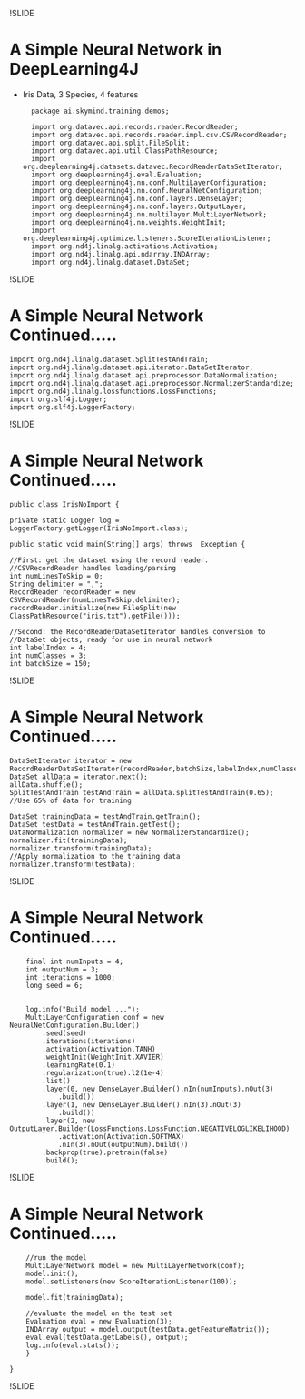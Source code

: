 !SLIDE

# A Simple Neural Network in DeepLearning4J

* Iris Data, 3 Species, 4 features


		package ai.skymind.training.demos;

		import org.datavec.api.records.reader.RecordReader;
		import org.datavec.api.records.reader.impl.csv.CSVRecordReader;
		import org.datavec.api.split.FileSplit;
		import org.datavec.api.util.ClassPathResource;
		import org.deeplearning4j.datasets.datavec.RecordReaderDataSetIterator;
		import org.deeplearning4j.eval.Evaluation;
		import org.deeplearning4j.nn.conf.MultiLayerConfiguration;
		import org.deeplearning4j.nn.conf.NeuralNetConfiguration;
		import org.deeplearning4j.nn.conf.layers.DenseLayer;
		import org.deeplearning4j.nn.conf.layers.OutputLayer;
		import org.deeplearning4j.nn.multilayer.MultiLayerNetwork;
		import org.deeplearning4j.nn.weights.WeightInit;
		import org.deeplearning4j.optimize.listeners.ScoreIterationListener;
		import org.nd4j.linalg.activations.Activation;
		import org.nd4j.linalg.api.ndarray.INDArray;
		import org.nd4j.linalg.dataset.DataSet;


!SLIDE

#  A Simple Neural Network Continued..... 


	import org.nd4j.linalg.dataset.SplitTestAndTrain;
	import org.nd4j.linalg.dataset.api.iterator.DataSetIterator;
	import org.nd4j.linalg.dataset.api.preprocessor.DataNormalization;
	import org.nd4j.linalg.dataset.api.preprocessor.NormalizerStandardize;
	import org.nd4j.linalg.lossfunctions.LossFunctions;
	import org.slf4j.Logger;
	import org.slf4j.LoggerFactory;

!SLIDE

#  A Simple Neural Network Continued.....

	public class IrisNoImport {

    private static Logger log = LoggerFactory.getLogger(IrisNoImport.class);

    public static void main(String[] args) throws  Exception {

    //First: get the dataset using the record reader. 
	//CSVRecordReader handles loading/parsing
    int numLinesToSkip = 0;
    String delimiter = ",";
    RecordReader recordReader = new CSVRecordReader(numLinesToSkip,delimiter);
    recordReader.initialize(new FileSplit(new ClassPathResource("iris.txt").getFile()));

    //Second: the RecordReaderDataSetIterator handles conversion to 
	//DataSet objects, ready for use in neural network
    int labelIndex = 4;
	int numClasses = 3;
	int batchSize = 150;
	



!SLIDE

#  A Simple Neural Network Continued.....


	DataSetIterator iterator = new RecordReaderDataSetIterator(recordReader,batchSize,labelIndex,numClasses);
    DataSet allData = iterator.next();
    allData.shuffle();
    SplitTestAndTrain testAndTrain = allData.splitTestAndTrain(0.65);  //Use 65% of data for training

    DataSet trainingData = testAndTrain.getTrain();
    DataSet testData = testAndTrain.getTest();
	DataNormalization normalizer = new NormalizerStandardize();
    normalizer.fit(trainingData);
	normalizer.transform(trainingData);     
	//Apply normalization to the training data
    normalizer.transform(testData);         
	
!SLIDE

#  A Simple Neural Network Continued.....


        final int numInputs = 4;
        int outputNum = 3;
        int iterations = 1000;
        long seed = 6;


        log.info("Build model....");
        MultiLayerConfiguration conf = new NeuralNetConfiguration.Builder()
            .seed(seed)
            .iterations(iterations)
            .activation(Activation.TANH)
            .weightInit(WeightInit.XAVIER)
            .learningRate(0.1)
            .regularization(true).l2(1e-4)
            .list()
            .layer(0, new DenseLayer.Builder().nIn(numInputs).nOut(3)
                .build())
            .layer(1, new DenseLayer.Builder().nIn(3).nOut(3)
                .build())
            .layer(2, new OutputLayer.Builder(LossFunctions.LossFunction.NEGATIVELOGLIKELIHOOD)
                .activation(Activation.SOFTMAX)
                .nIn(3).nOut(outputNum).build())
            .backprop(true).pretrain(false)
            .build();

!SLIDE

#  A Simple Neural Network Continued.....

        //run the model
        MultiLayerNetwork model = new MultiLayerNetwork(conf);
        model.init();
        model.setListeners(new ScoreIterationListener(100));

        model.fit(trainingData);

        //evaluate the model on the test set
        Evaluation eval = new Evaluation(3);
        INDArray output = model.output(testData.getFeatureMatrix());
        eval.eval(testData.getLabels(), output);
        log.info(eval.stats());
		}

	}







!SLIDE


